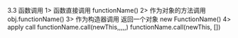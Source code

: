 3.3 函数调用
1> 函数直接调用  functionName()
2> 作为对象的方法调用  obj.functionName()
3> 作为构造器调用 返回一个对象  new FunctionName()
4> apply call   functionName.call(newThis,,,,,)   functionName.call(newThis, [])
